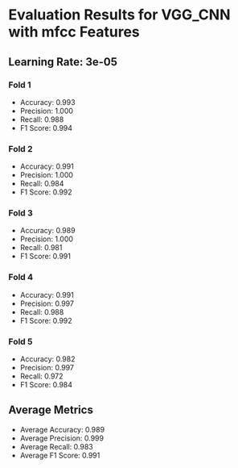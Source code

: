 # Evaluation Results for VGG_CNN with mfcc Features
## Learning Rate: 3e-05

### Fold 1
- Accuracy: 0.993
- Precision: 1.000
- Recall: 0.988
- F1 Score: 0.994

### Fold 2
- Accuracy: 0.991
- Precision: 1.000
- Recall: 0.984
- F1 Score: 0.992

### Fold 3
- Accuracy: 0.989
- Precision: 1.000
- Recall: 0.981
- F1 Score: 0.991

### Fold 4
- Accuracy: 0.991
- Precision: 0.997
- Recall: 0.988
- F1 Score: 0.992

### Fold 5
- Accuracy: 0.982
- Precision: 0.997
- Recall: 0.972
- F1 Score: 0.984

## Average Metrics
- Average Accuracy: 0.989
- Average Precision: 0.999
- Average Recall: 0.983
- Average F1 Score: 0.991
